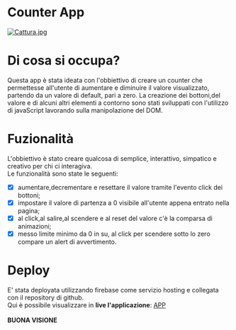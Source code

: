 # Counter App
[![Cattura.jpg](https://i.postimg.cc/RVZYzfcH/Cattura.jpg)](https://postimg.cc/yW2jmDp1)

# Di cosa si occupa?
Questa app è stata ideata con l'obbiettivo di creare un counter che permettesse all'utente di aumentare e diminuire il valore visualizzato, partendo da un valore di default, pari a zero. La creazione dei bottoni,del valore e di alcuni altri elementi a contorno sono stati sviluppati con l'utilizzo di javaScript lavorando sulla manipolazione del DOM.
# Fuzionalità
L'obbiettivo è stato creare qualcosa di semplice, interattivo, simpatico e creativo per chi ci interagiva.
\
Le funzionalità sono state le seguenti: 
- [x] aumentare,decrementare e resettare il valore tramite l'evento click dei bottoni;
- [x] impostare il valore di partenza a 0 visibile all'utente appena entrato nella pagina;
- [x] al click,al salire,al scendere e al reset del valore c'è la comparsa di animazioni;
- [x] messo limite minimo da 0 in su, al click per scendere sotto lo zero compare un alert di avvertimento.
# Deploy
E' stata deployata utilizzando firebase come servizio hosting e collegata con il repository di github.
\
Qui è possibile visualizzare in **live l'applicazione**: [APP](https://app-counter-250eb.web.app/)
\
\
**__BUONA VISIONE__**






